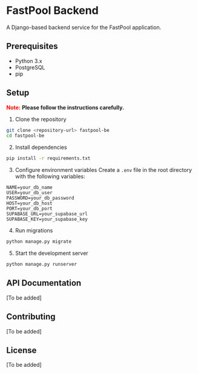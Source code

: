 # FastPool Backend

A Django-based backend service for the FastPool application.

## Prerequisites

- Python 3.x
- PostgreSQL
- pip

## Setup

<span style="color: red; font-weight: bold;">Note:</span> <span style="font-weight: bold;">Please follow the instructions carefully.</span>

1. Clone the repository

```bash
git clone <repository-url> fastpool-be
cd fastpool-be
```

2. Install dependencies

```bash
pip install -r requirements.txt
```

3. Configure environment variables
   Create a `.env` file in the root directory with the following variables:

```
NAME=your_db_name
USER=your_db_user
PASSWORD=your_db_password
HOST=your_db_host
PORT=your_db_port
SUPABASE_URL=your_supabase_url
SUPABASE_KEY=your_supabase_key
```

4. Run migrations

```bash
python manage.py migrate
```

5. Start the development server

```bash
python manage.py runserver
```

## API Documentation

[To be added]

## Contributing

[To be added]

## License

[To be added]
